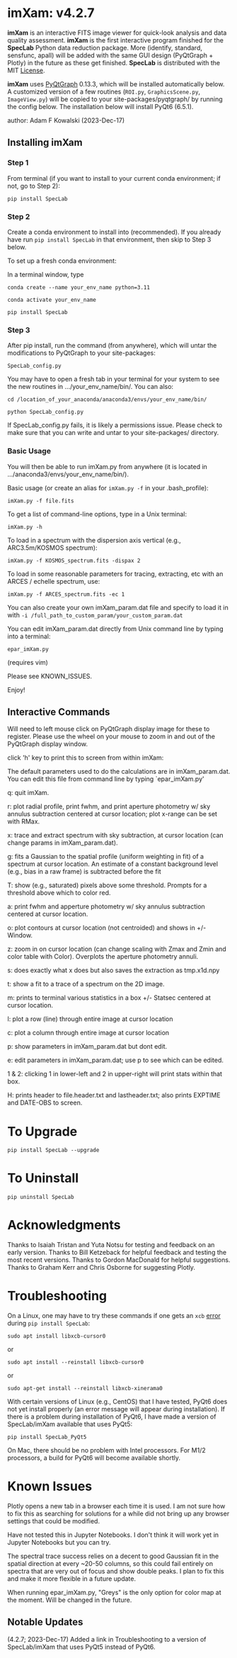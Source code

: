 # imXam:  v4.2.7

**imXam** is an interactive FITS image viewer for quick-look analysis and data quality assessment.
**imXam** is the first interactive program finished for the **SpecLab** Python
data reduction package.  More (identify, standard, sensfunc, apall) will be added
with the same GUI design (PyQtGraph + Plotly) in the future as these get finished.
**SpecLab** is distributed with the MIT [License](https://choosealicense.com/licenses/mit/).

**imXam** uses [PyQtGraph](https://www.pyqtgraph.org/) 0.13.3, which will be installed automatically below.  
A customized version of a few routines (`ROI.py`, `GraphicsScene.py`, `ImageView.py`) will be copied
to your site-packages/pyqtgraph/ by running the config below.  The installation below will install PyQt6 (6.5.1).

author: Adam F Kowalski (2023-Dec-17)

## Installing imXam 

### Step 1

From terminal (if you want to install to your current conda environment; if not, go to Step 2):

`pip install SpecLab`


### Step 2

Create a conda environment to install into (recommended).  If you already have
run `pip install SpecLab` in that environment, then skip to Step 3 below.

To set up a fresh conda environment:

In a terminal window, type

`conda create --name your_env_name python=3.11`

`conda activate your_env_name`

`pip install SpecLab`


### Step 3

After pip install, run the command (from anywhere), which will untar the modifications to PyQtGraph to your site-packages:

`SpecLab_config.py`

You may have to open a fresh tab in your terminal for your system to see the new routines in .../your_env_name/bin/.  You can also:

`cd /location_of_your_anaconda/anaconda3/envs/your_env_name/bin/`

`python SpecLab_config.py`

If SpecLab_config.py fails, it is likely a permissions issue.  Please check to make sure that you can write and untar to your site-packages/ directory.

### Basic Usage

You will then be able to run imXam.py from anywhere (it is located in .../anaconda3/envs/your_env_name/bin/).

Basic usage (or create an alias for `imXam.py -f` in your .bash_profile):

`imXam.py -f file.fits`

To get a list of command-line options, type in a Unix terminal:

`imXam.py -h`

To load in a spectrum with the dispersion axis vertical (e.g., ARC3.5m/KOSMOS spectrum):

`imXam.py -f KOSMOS_spectrum.fits -dispax 2`

To load in some reasonable parameters for tracing, extracting, etc with an ARCES / echelle spectrum, use:

`imXam.py -f ARCES_spectrum.fits -ec 1`

You can also create your own imXam_param.dat file and specify to load it in with `-i /full_path_to_custom_param/your_custom_param.dat`

You can edit imXam_param.dat directly from Unix command line by typing into a terminal:

`epar_imXam.py`

(requires vim)

Please see KNOWN_ISSUES.

Enjoy!


## Interactive Commands

Will need to left mouse click on PyQtGraph display image for these to register.  Please use the wheel on your mouse to zoom in and out of the PyQtGraph display window.

click 'h' key to print this to screen from within imXam:

The default parameters used to do the calculations are in imXam_param.dat.  You can edit this file from command line by typing `epar_imXam.py'


q:  quit imXam.

r:  plot radial profile, print fwhm, and print aperture photometry w/ sky annulus subtraction centered at cursor location; plot x-range can be set with RMax.

x:  trace and extract spectrum with sky subtraction, at cursor location (can change params in imXam_param.dat).

g:  fits a Gaussian to the spatial profile (uniform weighting in fit) of a spectrum at cursor location. An estimate of a constant background level (e.g., bias in a raw frame) is subtracted before the fit

T:  show (e.g., saturated) pixels above some threshold.  Prompts for a threshold above which to color red.

a:  print fwhm and apperture photometry w/ sky annulus subtraction centered at cursor location.

o:  plot contours at cursor location (not centroided) and shows in +/- Window.

z:  zoom in on cursor location (can change scaling with Zmax and Zmin and color table with Color).  Overplots the aperture photometry annuli.

s:  does exactly what x does but also saves the extraction as tmp.x1d.npy

t:  show a fit to a trace of a spectrum on the 2D image.

m:  prints to terminal various statistics in a box +/- Statsec centered at cursor location.

l:  plot a row (line) through entire image at cursor location

c:  plot a column through entire image at cursor location

p:  show parameters in imXam_param.dat but dont edit.

e:  edit parameters in imXam_param.dat; use p to see which can be edited.

1 & 2:  clicking 1 in lower-left and 2 in upper-right will print stats within that box.

H:  prints header to file.header.txt and lastheader.txt; also prints EXPTIME and DATE-OBS to screen.


# To Upgrade

`pip install SpecLab --upgrade`

# To Uninstall

`pip uninstall SpecLab`

# Acknowledgments

Thanks to Isaiah Tristan and Yuta Notsu for testing and feedback on an early version.  Thanks to Bill Ketzeback for helpful feedback and testing the most recent versions.  Thanks to Gordon MacDonald for helpful suggestions.  Thanks to Graham Kerr and Chris Osborne for suggesting Plotly.

# Troubleshooting
On a Linux, one may have to try these commands if one gets an `xcb` [error](https://stackoverflow.com/questions/68036484/qt6-qt-qpa-plugin-could-not-load-the-qt-platform-plugin-xcb-in-even-thou/68058308#68058308) during `pip install SpecLab`:

`sudo apt install libxcb-cursor0`

or

`sudo apt install --reinstall libxcb-cursor0`

or

`sudo apt-get install --reinstall libxcb-xinerama0`

With certain versions of Linux (e.g., CentOS) that I have tested, PyQt6 does not yet install properly (an error message will appear during
installation).  If there is a problem during installation of
PyQt6, I have made a version of SpecLab/imXam available that uses PyQt5:  

`pip install SpecLab_PyQt5`

On Mac, there should be no problem with Intel processors.  For M1/2 processors, a build for PyQt6 will become available shortly.


# Known Issues 

Plotly opens a new tab in a browser each time it is used.  I am not sure how to fix this as searching for solutions for a while did not bring up any browser settings that could be modified.

Have not tested this in Jupyter Notebooks.  I don't think it will work yet in Jupyter Notebooks but you can try.

The spectral trace success relies on a decent to good Gaussian fit in the spatial direction at every ~20-50 columns, so this could fail entirely on spectra that are very out of focus and show double peaks.  I plan to fix this and make it more flexible in a future update.

When running epar_imXam.py, "Greys" is the only option for color map at the moment.  Will be changed in the future.

## Notable Updates

(4.2.7; 2023-Dec-17) Added a link in Troubleshooting to a version of SpecLab/imXam that uses PyQt5 instead of PyQt6.
